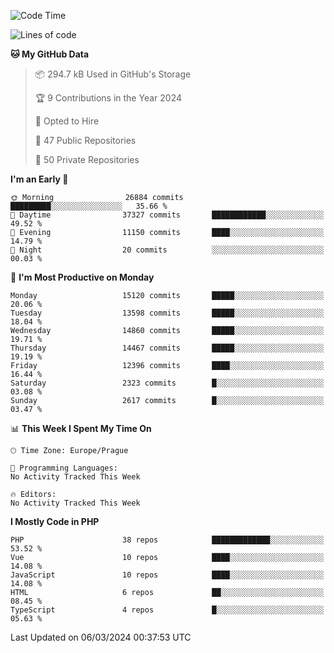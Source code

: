 <!--START_SECTION:waka-->
![Code Time](http://img.shields.io/badge/Code%20Time-1%2C583%20hrs%2058%20mins-blue)

![Lines of code](https://img.shields.io/badge/From%20Hello%20World%20I%27ve%20Written-23.7%20million%20lines%20of%20code-blue)

**🐱 My GitHub Data** 

> 📦 294.7 kB Used in GitHub's Storage 
 > 
> 🏆 9 Contributions in the Year 2024
 > 
> 💼 Opted to Hire
 > 
> 📜 47 Public Repositories 
 > 
> 🔑 50 Private Repositories 
 > 
**I'm an Early 🐤** 

```text
🌞 Morning                26884 commits       █████████░░░░░░░░░░░░░░░░   35.66 % 
🌆 Daytime                37327 commits       ████████████░░░░░░░░░░░░░   49.52 % 
🌃 Evening                11150 commits       ████░░░░░░░░░░░░░░░░░░░░░   14.79 % 
🌙 Night                  20 commits          ░░░░░░░░░░░░░░░░░░░░░░░░░   00.03 % 
```
📅 **I'm Most Productive on Monday** 

```text
Monday                   15120 commits       █████░░░░░░░░░░░░░░░░░░░░   20.06 % 
Tuesday                  13598 commits       █████░░░░░░░░░░░░░░░░░░░░   18.04 % 
Wednesday                14860 commits       █████░░░░░░░░░░░░░░░░░░░░   19.71 % 
Thursday                 14467 commits       █████░░░░░░░░░░░░░░░░░░░░   19.19 % 
Friday                   12396 commits       ████░░░░░░░░░░░░░░░░░░░░░   16.44 % 
Saturday                 2323 commits        █░░░░░░░░░░░░░░░░░░░░░░░░   03.08 % 
Sunday                   2617 commits        █░░░░░░░░░░░░░░░░░░░░░░░░   03.47 % 
```


📊 **This Week I Spent My Time On** 

```text
🕑︎ Time Zone: Europe/Prague

💬 Programming Languages: 
No Activity Tracked This Week

🔥 Editors: 
No Activity Tracked This Week
```

**I Mostly Code in PHP** 

```text
PHP                      38 repos            █████████████░░░░░░░░░░░░   53.52 % 
Vue                      10 repos            ████░░░░░░░░░░░░░░░░░░░░░   14.08 % 
JavaScript               10 repos            ████░░░░░░░░░░░░░░░░░░░░░   14.08 % 
HTML                     6 repos             ██░░░░░░░░░░░░░░░░░░░░░░░   08.45 % 
TypeScript               4 repos             █░░░░░░░░░░░░░░░░░░░░░░░░   05.63 % 
```




 Last Updated on 06/03/2024 00:37:53 UTC
<!--END_SECTION:waka-->
<!--
**AlexKratky/AlexKratky** is a ✨ _special_ ✨ repository because its `README.md` (this file) appears on your GitHub profile.

Here are some ideas to get you started:

- 🔭 I’m currently working on ...
- 🌱 I’m currently learning ...
- 👯 I’m looking to collaborate on ...
- 🤔 I’m looking for help with ...
- 💬 Ask me about ...
- 📫 How to reach me: ...
- 😄 Pronouns: ...
- ⚡ Fun fact: ...
-->
